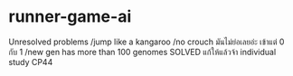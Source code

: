 # runner-game-ai

Unresolved problems
/jump like a kangaroo
/no crouch มันไม่ย่อเลยอ่ะ เข้าแต่ 0 กับ 1
/new gen has more than 100 genomes
SOLVED แก้ให้แล้วจ้า
individual study CP44
